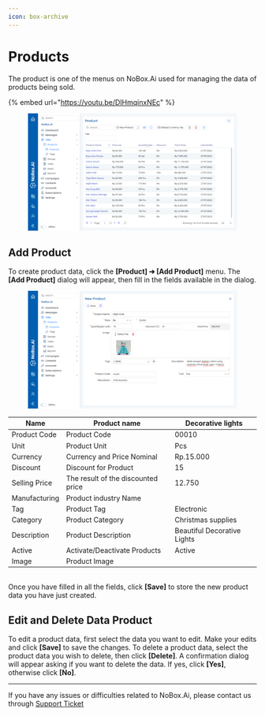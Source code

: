 ```yaml
---
icon: box-archive
---
```


# Products

The product is one of the menus on NoBox.Ai used for managing the data of products being sold.

{% embed url="https://youtu.be/DIHmqinxNEc" %}

<figure><img src="../../.gitbook/assets/Product.png" alt=""><figcaption></figcaption></figure>

## **Add Product**

To create product data, click the **\[Product] ➔ \[Add Product]** menu. The **\[Add Product]** dialog will appear, then fill in the fields available in the dialog.

<figure><img src="../../.gitbook/assets/New Product.png" alt=""><figcaption></figcaption></figure>

| Name          | Product name                       | Decorative lights           |
| ------------- | ---------------------------------- | --------------------------- |
| Product Code  | Product Code                       | 00010                       |
| Unit          | Product Unit                       | Pcs                         |
| Currency      | Currency and Price Nominal         | Rp.15.000                   |
| Discount      | Discount for Product               | 15                          |
| Selling Price | The result of the discounted price | 12.750                      |
| Manufacturing | Product industry Name              |                             |
| Tag           | Product Tag                        | Electronic                  |
| Category      | Product Category                   | Christmas supplies          |
| Description   | Product Description                | Beautiful Decorative Lights |
| Active        | Activate/Deactivate Products       | Active                      |
| Image         | Product Image                      |                             |

\
Once you have filled in all the fields, click **\[Save]** to store the new product data you have just created.

## **Edit and Delete Data Product**

To edit a product data, first select the data you want to edit. Make your edits and click **\[Save]** to save the changes. To delete a product data, select the product data you wish to delete, then click **\[Delete]**. A confirmation dialog will appear asking if you want to delete the data. If yes, click **\[Yes]**, otherwise click **\[No]**.

***

If you have any issues or difficulties related to NoBox.Ai, please contact us through [Support Ticket](https://crm.nobox.ai/clients/tickets)

